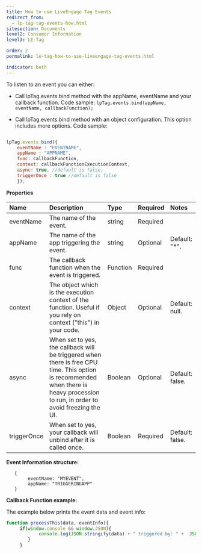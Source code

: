 ```yaml
---
title: How to use LiveEngage Tag Events
redirect_from:
  - lp-tag-tag-events-how.html
sitesection: Documents
level2: Consumer Information
level3: LE-Tag

order: 2
permalink: le-tag-how-to-use-liveengage-tag-events.html

indicator: both
---
```


To listen to an event you can either:

- Call lpTag.events.bind method with the appName, eventName and your callback function.
	Code sample: ```lpTag.events.bind(appName, eventName, callbackFunction);```

- Call lpTag.events.bind method with an object configuration. This option includes more options.
Code sample:


```javascript

lpTag.events.bind({
    eventName : "EVENTNAME",
    appName : "APPNAME",
    func: callbackFunction,
    context: callbackFunctionExecutionContext,  
    async: true, //default is false,
    triggerOnce : true //default is false
    });
```

**Properties**

| Name | Description | Type  | Required | Notes |
| :--- | :--- | :--- | :--- | :--- |
| eventName | The name of the event. | string | Required | |
| appName | The name of the app triggering the event. | string | Optional | Default: "*". |
|func | The callback function when the event is triggered. | Function | Required | |
| context | The object which is the execution context of the function. Useful if you rely on context ("this") in your code. | Object | Optional | Default: null. |
| async | When set to yes, the callback will be triggered when there is free CPU time. This option is recommended when there is heavy procession to run, in order to avoid freezing the UI. | Boolean | Optional | Default: false.|
| triggerOnce  | When set to yes, your callback will unbind after it is called once.  | Boolean | Required | Default: false.|

**Event Information structure:**

       {
            eventName: "MYEVENT",
            appName: "TRIGGERINGAPP"
       }

**Callback Function example:**

The example below prints the event data and event info:


```javascript
function processThis(data, eventInfo){
     if(window.console && window.JSON){
            console.log(JSON.stringify(data) + " triggered by: " +  JSON.stringify(eventInfo));
        }
     }
```

